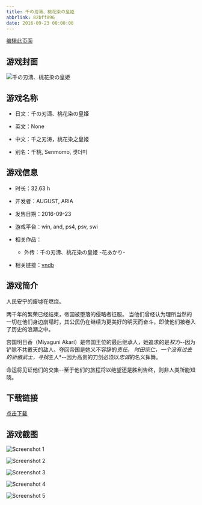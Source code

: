 ```yaml
---
title: 千の刃濤、桃花染の皇姫
abbrlink: 82bff896
date: 2016-09-23 00:00:00
---
```

[编辑此页面](https://github.com/ACG-3/ADV3-source/blob/main/source/_posts/games/%E5%8D%83%E3%81%AE%E5%88%83%E6%BF%A4%E3%80%81%E6%A1%83%E8%8A%B1%E6%9F%93%E3%81%AE%E7%9A%87%E5%A7%AB.md)

## 游戏封面

![千の刃濤、桃花染の皇姫](https%3A//pan.timero.xyz/onedrive/img_lib_001/%E5%8D%83%E3%81%AE%E5%88%83%E6%BF%A4%E3%80%81%E6%A1%83%E8%8A%B1%E6%9F%93%E3%81%AE%E7%9A%87%E5%A7%AB_cover.avif)


## 游戏名称

- 日文：千の刃濤、桃花染の皇姫
- 英文：None
- 中文：千之刃涛，桃花染之皇姬

- 别名：千桃, Senmomo, 잿더미


## 游戏信息

- 时长：32.63 h
- 开发者：AUGUST, ARIA
- 发售日期：2016-09-23
- 游戏平台：win, and, ps4, psv, swi
- 相关作品：
   - 外传：千の刃濤、桃花染の皇姫 -花あかり-

- 相关链接：[vndb](https://vndb.org/v15708)


## 游戏简介

人民安宁的废墟在燃烧。

两千年的繁荣已经结束，帝国被堕落的侵略者征服。
当他们曾经认为理所当然的一切在他们身边崩塌时，其公民仍在继续为更美好的明天而奋斗，即使他们被卷入了历史的浪潮之中。

宫国明日香（Miyaguni Akari）是帝国王位的最后继承人，她追求的是*权力*--因为铲除不共戴天的敌人、夺回帝国是她义不容辞的*责任。
时田宗仁，一个没有过去的骄傲武士，寻找*主人*--因为高贵的刀剑必须以*忠诚*的名义挥舞。

命运将见证他们的交集--至于他们的旅程将以绝望还是胜利告终，则非人类所能知晓。




## 下载链接

[点击下载](https://pan.timero.xyz/onedrive/adv_lib_001/%E5%8D%83%E3%81%AE%E5%88%83%E6%BF%A4%E3%80%81%E6%A1%83%E8%8A%B1%E6%9F%93%E3%81%AE%E7%9A%87%E5%A7%AB)


## 游戏截图


![Screenshot 1](https%3A//pan.timero.xyz/onedrive/img_lib_001/%E5%8D%83%E3%81%AE%E5%88%83%E6%BF%A4%E3%80%81%E6%A1%83%E8%8A%B1%E6%9F%93%E3%81%AE%E7%9A%87%E5%A7%AB_Screenshot_1.avif)

![Screenshot 2](https%3A//pan.timero.xyz/onedrive/img_lib_001/%E5%8D%83%E3%81%AE%E5%88%83%E6%BF%A4%E3%80%81%E6%A1%83%E8%8A%B1%E6%9F%93%E3%81%AE%E7%9A%87%E5%A7%AB_Screenshot_2.avif)

![Screenshot 3](https%3A//pan.timero.xyz/onedrive/img_lib_001/%E5%8D%83%E3%81%AE%E5%88%83%E6%BF%A4%E3%80%81%E6%A1%83%E8%8A%B1%E6%9F%93%E3%81%AE%E7%9A%87%E5%A7%AB_Screenshot_3.avif)

![Screenshot 4](https%3A//pan.timero.xyz/onedrive/img_lib_001/%E5%8D%83%E3%81%AE%E5%88%83%E6%BF%A4%E3%80%81%E6%A1%83%E8%8A%B1%E6%9F%93%E3%81%AE%E7%9A%87%E5%A7%AB_Screenshot_4.avif)

![Screenshot 5](https%3A//pan.timero.xyz/onedrive/img_lib_001/%E5%8D%83%E3%81%AE%E5%88%83%E6%BF%A4%E3%80%81%E6%A1%83%E8%8A%B1%E6%9F%93%E3%81%AE%E7%9A%87%E5%A7%AB_Screenshot_5.avif)

